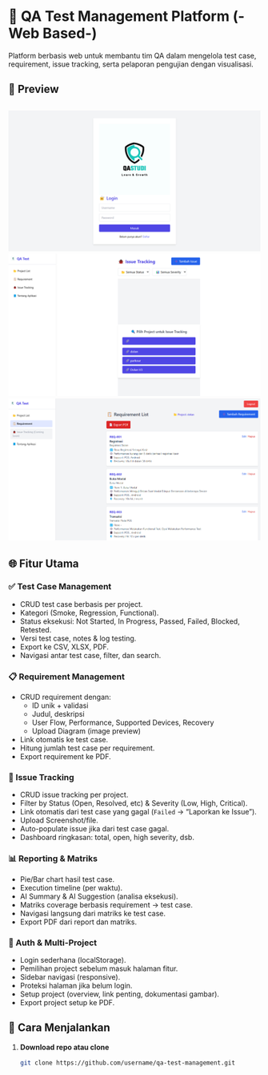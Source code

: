 # 🧪 QA Test Management Platform (-Web Based-)

Platform berbasis web untuk membantu tim QA dalam mengelola test case, requirement, issue tracking, serta pelaporan pengujian dengan visualisasi.

## 📸 Preview

![preview](assets/img/preview1.png) <!-- Tambahkan screenshot jika tersedia -->
![preview](assets/img/preview2.png) <!-- Tambahkan screenshot jika tersedia -->
![preview](assets/img/preview3.png) <!-- Tambahkan screenshot jika tersedia -->
---

## 🌐 Fitur Utama

### ✅ Test Case Management
- CRUD test case berbasis per project.
- Kategori (Smoke, Regression, Functional).
- Status eksekusi: Not Started, In Progress, Passed, Failed, Blocked, Retested.
- Versi test case, notes & log testing.
- Export ke CSV, XLSX, PDF.
- Navigasi antar test case, filter, dan search.

### 📋 Requirement Management
- CRUD requirement dengan:
  - ID unik + validasi
  - Judul, deskripsi
  - User Flow, Performance, Supported Devices, Recovery
  - Upload Diagram (image preview)
- Link otomatis ke test case.
- Hitung jumlah test case per requirement.
- Export requirement ke PDF.

### 🐞 Issue Tracking
- CRUD issue tracking per project.
- Filter by Status (Open, Resolved, etc) & Severity (Low, High, Critical).
- Link otomatis dari test case yang gagal (`Failed` → “Laporkan ke Issue”).
- Upload Screenshot/file.
- Auto-populate issue jika dari test case gagal.
- Dashboard ringkasan: total, open, high severity, dsb.

### 📊 Reporting & Matriks
- Pie/Bar chart hasil test case.
- Execution timeline (per waktu).
- AI Summary & AI Suggestion (analisa eksekusi).
- Matriks coverage berbasis requirement → test case.
- Navigasi langsung dari matriks ke test case.
- Export PDF dari report dan matriks.

### 🔐 Auth & Multi-Project
- Login sederhana (localStorage).
- Pemilihan project sebelum masuk halaman fitur.
- Sidebar navigasi (responsive).
- Proteksi halaman jika belum login.
- Setup project (overview, link penting, dokumentasi gambar).
- Export project setup ke PDF.

## 🚀 Cara Menjalankan

1. **Download repo atau clone**
   ```bash
   git clone https://github.com/username/qa-test-management.git
